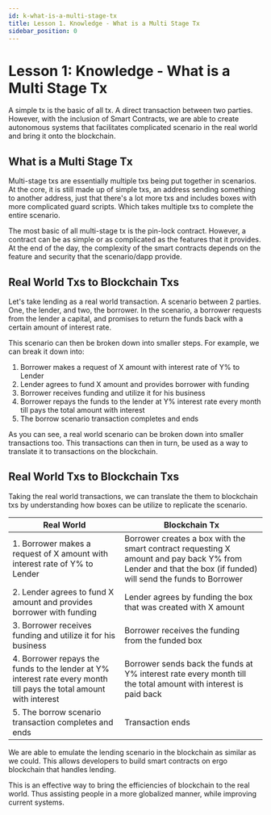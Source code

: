 ```yaml
---
id: k-what-is-a-multi-stage-tx
title: Lesson 1. Knowledge - What is a Multi Stage Tx
sidebar_position: 0
---
```


# Lesson 1: Knowledge - What is a Multi Stage Tx

A simple tx is the basic of all tx. A direct transaction between two parties. However, with the inclusion of Smart Contracts, we are able to create autonomous systems that facilitates complicated scenario in the real world and bring it onto the blockchain.

## What is a Multi Stage Tx

Multi-stage txs are essentially multiple txs being put together in scenarios. At the core, it is still made up of simple txs, an address sending something to another address, just that there's a lot more txs and includes boxes with more complicated guard scripts. Which takes multiple txs to complete the entire scenario.

The most basic of all multi-stage tx is the pin-lock contract. However, a contract can be as simple or as complicated as the features that it provides. At the end of the day, the complexity of the smart contracts depends on the feature and security that the scenario/dapp provide.

## Real World Txs to Blockchain Txs

Let's take lending as a real world transaction. A scenario between 2 parties. One, the lender, and two, the borrower. In the scenario, a borrower requests from the lender a capital, and promises to return the funds back with a certain amount of interest rate.

This scenario can then be broken down into smaller steps. For example, we can break it down into:

1. Borrower makes a request of X amount with interest rate of Y% to Lender
2. Lender agrees to fund X amount and provides borrower with funding
3. Borrower receives funding and utilize it for his business
4. Borrower repays the funds to the lender at Y% interest rate every month till pays the total amount with interest
5. The borrow scenario transaction completes and ends

As you can see, a real world scenario can be broken down into smaller transactions too. This transactions can then in turn, be used as a way to translate it to transactions on the blockchain.

## Real World Txs to Blockchain Txs

Taking the real world transactions, we can translate the them to blockchain txs by understanding how boxes can be utilize to replicate the scenario.

| Real World                                                                                                          | Blockchain Tx                                                                                                                                               |
| ------------------------------------------------------------------------------------------------------------------- | ----------------------------------------------------------------------------------------------------------------------------------------------------------- |
| 1. Borrower makes a request of X amount with interest rate of Y% to Lender                                          | Borrower creates a box with the smart contract requesting X amount and pay back Y% from Lender and that the box (if funded) will send the funds to Borrower |
| 2. Lender agrees to fund X amount and provides borrower with funding                                                | Lender agrees by funding the box that was created with X amount                                                                                             |
| 3. Borrower receives funding and utilize it for his business                                                        | Borrower receives the funding from the funded box                                                                                                           |
| 4. Borrower repays the funds to the lender at Y% interest rate every month till pays the total amount with interest | Borrower sends back the funds at Y% interest rate every month till the total amount with interest is paid back                                              |
| 5. The borrow scenario transaction completes and ends                                                               | Transaction ends                                                                                                                                            |

We are able to emulate the lending scenario in the blockchain as similar as we could. This allows developers to build smart contracts on ergo blockchain that handles lending.

This is an effective way to bring the efficiencies of blockchain to the real world. Thus assisting people in a more globalized manner, while improving current systems.
